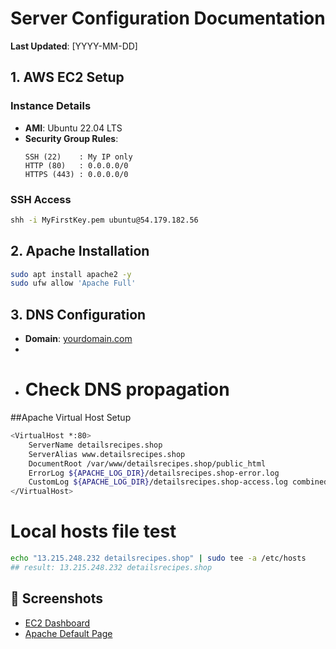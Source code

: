 # Server Configuration Documentation
**Last Updated**: [YYYY-MM-DD]

## 1. AWS EC2 Setup
### Instance Details
- **AMI**: Ubuntu 22.04 LTS  
- **Security Group Rules**:  
  ```plaintext
  SSH (22)    : My IP only
  HTTP (80)   : 0.0.0.0/0
  HTTPS (443) : 0.0.0.0/0
  ```

### SSH Access
```bash
shh -i MyFirstKey.pem ubuntu@54.179.182.56
```

## 2. Apache Installation
```bash
sudo apt install apache2 -y
sudo ufw allow 'Apache Full'
```

## 3. DNS Configuration
- **Domain**: [yourdomain.com  ](https://www.detailsrecipes.shop/)
- 
- # Check DNS propagation
##Apache Virtual Host Setup
```bash
<VirtualHost *:80>
    ServerName detailsrecipes.shop
    ServerAlias www.detailsrecipes.shop
    DocumentRoot /var/www/detailsrecipes.shop/public_html
    ErrorLog ${APACHE_LOG_DIR}/detailsrecipes.shop-error.log
    CustomLog ${APACHE_LOG_DIR}/detailsrecipes.shop-access.log combined
</VirtualHost>
```
# Local hosts file test 
```bash
echo "13.215.248.232 detailsrecipes.shop" | sudo tee -a /etc/hosts
## result: 13.215.248.232 detailsrecipes.shop
```

## 📸 Screenshots
- [EC2 Dashboard](screenshots/ec2-setup/1-dashboard.png)  
- [Apache Default Page](screenshots/apache-config/2-default-page.png)  
